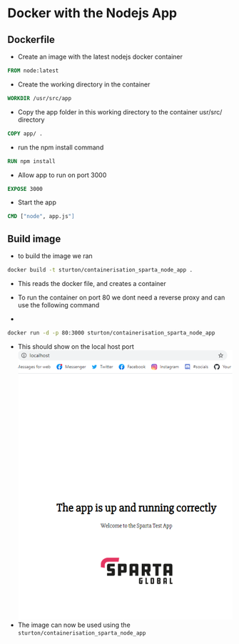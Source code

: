 # Docker with the Nodejs App

## Dockerfile
- Create an image with the latest nodejs docker container
```dockerfile
FROM node:latest
```
- Create the working directory in the container
```dockerfile
WORKDIR /usr/src/app
```
- Copy the app folder in this working directory to the container usr/src/ directory
```dockerfile
COPY app/ .
```
- run the npm install command
```dockerfile
RUN npm install
```
- Allow app to run on port 3000
```dockerfile
EXPOSE 3000
```
- Start the app
```dockerfile
CMD ["node", app.js"]
```

## Build image
- to build the image we ran 
```bash
docker build -t sturton/containerisation_sparta_node_app .
```
- This reads the docker file, and creates a container

- To run the container on port 80 we dont need a reverse proxy and can use the following command
- 
```bash
docker run -d -p 80:3000 sturton/containerisation_sparta_node_app
```
- This should show on the local host port
![](img/port80.png)
- The image can now be used using the `sturton/containerisation_sparta_node_app`

